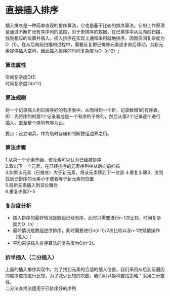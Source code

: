 # 直接插入排序
插入排序是一种简单直观的排序算法，它也是基于比较的排序算法。它的工作原理是通过不断扩张有序序列的范围，对于未排序的数据，在已排序中从后向前扫描，找到相应的位置并插入。插入排序在实现上通常采用就地排序，因而空间复杂度为O（1）。在从后向前扫描的过程中，需要反复把已排序元素逐步向后移动，为新元素提供插入空间，因此插入排序的时间复杂度为O（n^2）;
### 算法属性
空间复杂度O(1)  
时间复杂度O(n^2)  
### 算法规则
将一个记录插入到已排序好的有序表中，从而得到一个新，记录数增1的有序表。即：先将序列的第1个记录看成是一个有序的子序列，然后从第2个记录逐个进行插入，直至整个序列有序为止。  

要点：设立哨兵，作为临时存储和判断数组边界之用。

### 算法步骤
1.从第一个元素开始，该元素可以认为已经被排序  
2.取出下一个元素，在已经排序的元素序列中从后向前扫描  
3.如果该元素（已排序）大于新元素，将该元素移到下一位置
4.重复步骤3，直到找到已排序的元素小于或者等于新元素的位置  
5.将新元素插入到该位置后  
6.重复步骤2~5  
### 复杂度分析
- 插入排序的最好情况是数组已经有序，此时只需要进行n-1次比较，时间复杂度为O（n）;
- 最坏情况是数组逆序排序，此时需要进行n(n-1)/2次比较以及n-1次赋值操作（插入）；
- 平均来说插入排序算法的复杂度为O(n^2)。

### 折半插入（二分插入）
上面的插入排序实现中，为了找到元素的合适的插入位置，我们采用从后到前遍历的顺序查找进行比较，为了减少比较的次数，我们可以换种查找策略：采用二分查找。  
二分法查找法适用于已排序好的序列



